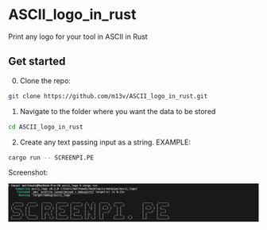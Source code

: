 # ASCII_logo_in_rust
Print any logo for your tool in ASCII in Rust

## Get started

0. Clone the repo:

```bash
git clone https://github.com/m13v/ASCII_logo_in_rust.git
```

1. Navigate to the folder where you want the data to be stored
```bash
cd ASCII_logo_in_rust
```

2. Create any text passing input as a string. EXAMPLE:
```bash
cargo run -- SCREENPI.PE
```
Screenshot:

![Screenshot](Screenshot.png)